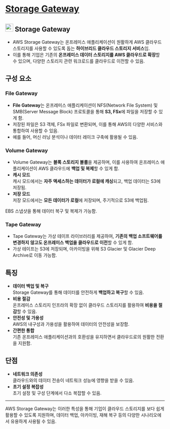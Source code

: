 # [Storage Gateway](https://aws.amazon.com/ko/storagegateway/)

## <img src = "https://github.com/LeeWooJung/AWS-SAA-C03/assets/31682438/31f08f15-7267-4901-8f4b-88c4344136c2" width = "25" height = "25"> Storage Gateway

* AWS Storage Gateway는 온프레미스 애플리케이션이 원활하게 AWS 클라우드 스토리지를 사용할 수 있도록 돕는 **하이브리드 클라우드 스토리지 서비스**임.   
* 이를 통해 기업은 기존의 **온프레미스 데이터 스토리지를 AWS 클라우드로 확장**할 수 있으며, 다양한 스토리지 관련 워크로드를 클라우드로 이전할 수 있음.

## 구성 요소

### File Gateway

* **File Gateway**는 온프레미스 애플리케이션이 NFS(Network File System) 및 SMB(Server Message Block) 프로토콜을 통해 **S3, FSx**에 파일을 저장할 수 있게 함.  
* 저장된 파일은 S3 객체, FSx 파일로 변환되며, 이를 통해 AWS의 다양한 서비스와 통합하여 사용할 수 있음.  
* 예를 들어, 머신 러닝 분석이나 데이터 레이크 구축에 활용될 수 있음.

### Volume Gateway

* Volume Gateway는 **블록 스토리지 볼륨**을 제공하며, 이를 사용하여 온프레미스 애플리케이션이 AWS 클라우드에 **백업 및 복제**할 수 있게 함.  
* **캐시 모드**  
캐시 모드에서는 **자주 액세스하는 데이터가 로컬에 캐싱**되고, 백업 데이터는 S3에 저장됨.  
* **저장 모드**  
저장 모드에서는 **모든 데이터가 로컬**에 저장되며, 주기적으로 S3에 백업됨.  

EBS 스냅샷을 통해 데이터 복구 및 복제가 가능함.


### Tape Gateway

* Tape Gateway는 가상 테이프 라이브러리를 제공하여, **기존의 백업 소프트웨어를 변경하지 않고도 온프레미스 백업을 클라우드로 이전**할 수 있게 함.  
* 가상 테이프는 S3에 저장되며, 아카이빙을 위해 S3 Glacier 및 Glacier Deep Archive로 이동 가능함.

## 특징

* **데이터 백업 및 복구**  
Storage Gateway를 통해 데이터를 안전하게 **백업하고 복구**할 수 있음.  
* **비용 절감**  
온프레미스 스토리지 인프라의 확장 없이 클라우드 스토리지를 활용하여 **비용을 절감**할 수 있음.  
* **안전성 및 가용성**  
AWS의 내구성과 가용성을 활용하여 데이터의 안전성을 보장함.  
* **간편한 통합**  
기존 온프레미스 애플리케이션과의 호환성을 유지하면서 클라우드로의 원활한 전환을 지원함.

## 단점

* **네트워크 의존성**  
클라우드와의 데이터 전송이 네트워크 성능에 영향을 받을 수 있음.  
* **초기 설정 복잡성**  
초기 설정 및 구성 단계에서 다소 복잡할 수 있음.

----

AWS Storage Gateway는 이러한 특성을 통해 기업이 클라우드 스토리지를 보다 쉽게 활용할 수 있도록 지원하며, 데이터 백업, 아카이빙, 재해 복구 등의 다양한 시나리오에서 유용하게 사용될 수 있음.